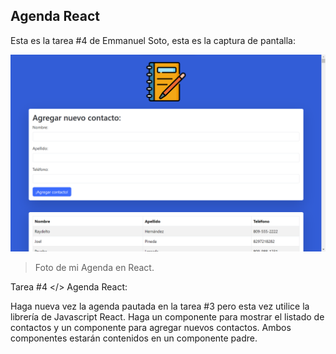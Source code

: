 ## Agenda React

Esta es la tarea #4 de Emmanuel Soto, esta es la captura de pantalla:

<!-- Illustration image. -->
![Mi captura de pantalla](./src/resources/mitarea.png)
> Foto de mi Agenda en React.

Tarea #4 </> Agenda React:

Haga nueva vez la agenda pautada en la tarea #3 pero esta vez utilice la librería de Javascript React. Haga un componente para mostrar el listado de contactos y un componente para agregar nuevos contactos. Ambos componentes estarán contenidos en un componente padre.